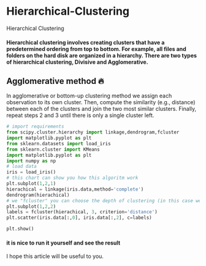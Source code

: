 # Hierarchical-Clustering
Hierarchical Clustering

#### Hierarchical clustering involves creating clusters that have a predetermined ordering from top to bottom. For example, all files and folders on the hard disk are organized in a hierarchy. There are two types of hierarchical clustering, Divisive and Agglomerative.

## Agglomerative method :fire:
In agglomerative or bottom-up clustering method we assign each observation to its own cluster. Then, compute the similarity (e.g., distance) between each of the clusters and join the two most similar clusters. Finally, repeat steps 2 and 3 until there is only a single cluster left.

```python
# import requirements
from scipy.cluster.hierarchy import linkage,dendrogram,fcluster
import matplotlib.pyplot as plt
from sklearn.datasets import load_iris
from sklearn.cluster import KMeans
import matplotlib.pyplot as plt
import numpy as np
# load data
iris = load_iris()
# this chart can show you how this algoritm work
plt.subplot(1,2,1)
hierachical = linkage(iris.data,method='complete')
dendrogram(hierachical)
# we "fcluster" you can choose the depth of clustering (in this case we set 3 as depth)
plt.subplot(1,2,2)
labels = fcluster(hierachical, 3, criterion='distance')
plt.scatter(iris.data[:,0], iris.data[:,2], c=labels)

plt.show()
```

#### it is nice to run it yourself and see the result

I hope this article will be useful to you.
